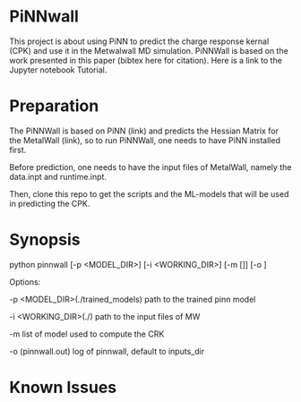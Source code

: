 # PiNNwall

This project is about using PiNN to predict the charge response kernal (CPK) and use it in the Metwalwall MD simulation. PiNNWall is based on the work presented in this paper (bibtex here for citation). Here is a link to the Jupyter notebook Tutorial.

# Preparation 
The PiNNWall is based on PiNN (link) and predicts the Hessian Matrix for the MetalWall (link), so to run PiNNWall, one needs to have PiNN installed first.

Before prediction, one needs to have the input files of MetalWall, namely the data.inpt and runtime.inpt.

Then, clone this repo to get the scripts and the ML-models that will be used in predicting the CPK.

# Synopsis
python pinnwall [-p <MODEL_DIR>] [-i <WORKING_DIR>] [-m [<methodename>]] [-o <filename>]

Options:

-p  <MODEL_DIR>(./trained_models)
path to the trained pinn model

-i <WORKING_DIR>(./)
path to the input files of MW

-m [<methodename>](eem)
list of model used to compute the CRK

-o <filename>(pinnwall.out)
log of pinnwall, default to inputs_dir 

# Known Issues

